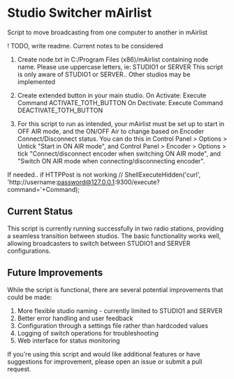 # Studio Switcher mAirlist

Script to move broadcasting from one computer to another in mAirlist

! TODO, write readme. Current notes to be considered

1. Create node.txt in C:/Program Files (x86)/mAirlist containing node name.
   Please use uppercase letters, ie: STUDIO1 or SERVER
   This script is only aware of STUDIO1 or SERVER.. Other studios may be implemented

2. Create extended button in your main studio.
   On Activate: Execute Command ACTIVATE_TOTH_BUTTON
   On Dectivate: Execute Command DEACTIVATE_TOTH_BUTTON

3. For this script to run as intended, your mAirlist must be set up to start in OFF AIR mode, and the ON/OFF Air to change based on Encoder Connect/Disconnect status.
   You can do this in Control Panel > Options > Untick "Start in ON AIR mode", and Control Panel > Encoder > Options > tick "Connect/disconnect encoder when switching ON AIR mode", and "Switch ON AIR mode when connecting/disconnecting encoder".

If needed.. if HTTPPost is not working
// ShellExecuteHidden('curl', 'http://username:password@127.0.0.1:9300/execute?command='+Command);

## Current Status

This script is currently running successfully in two radio stations, providing a seamless transition between studios. The basic functionality works well, allowing broadcasters to switch between STUDIO1 and SERVER configurations.

## Future Improvements

While the script is functional, there are several potential improvements that could be made:

1. More flexible studio naming - currently limited to STUDIO1 and SERVER
2. Better error handling and user feedback
3. Configuration through a settings file rather than hardcoded values
4. Logging of switch operations for troubleshooting
5. Web interface for status monitoring

If you're using this script and would like additional features or have suggestions for improvement, please open an issue or submit a pull request.
